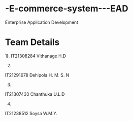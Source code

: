 # -E-commerce-system---EAD
Enterprise Application Development 

# Team Details
1).
IT21308284
Vithanage H.D

2)
IT21291678
Dehipola H. M. S. N

3) 
IT21307430
Chanthuka U.L.D

4) 
IT21238512
Soysa W.M.Y.
